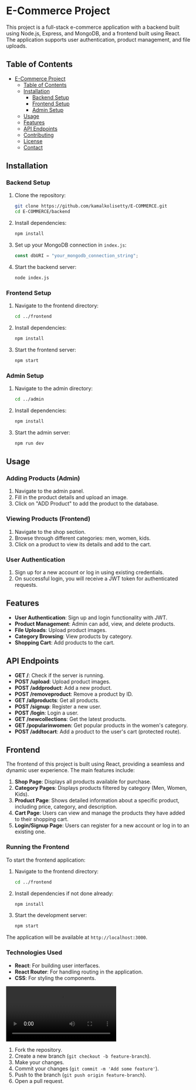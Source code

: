 

# E-Commerce Project

This project is a full-stack e-commerce application with a backend built using Node.js, Express, and MongoDB, and a frontend built using React. The application supports user authentication, product management, and file uploads.

## Table of Contents

- [E-Commerce Project](#e-commerce-project)
  - [Table of Contents](#table-of-contents)
  - [Installation](#installation)
    - [Backend Setup](#backend-setup)
    - [Frontend Setup](#frontend-setup)
    - [Admin Setup](#admin-setup)
  - [Usage](#usage)
  - [Features](#features)
  - [API Endpoints](#api-endpoints)
  - [Contributing](#contributing)
  - [License](#license)
  - [Contact](#contact)

## Installation

### Backend Setup

1. Clone the repository:
   ```sh
   git clone https://github.com/kamalkolisetty/E-COMMERCE.git
   cd E-COMMERCE/backend
   ```

2. Install dependencies:
   ```sh
   npm install
   ```

3. Set up your MongoDB connection in `index.js`:
   ```js
   const dbURI = "your_mongodb_connection_string";
   ```

4. Start the backend server:
   ```sh
   node index.js
   ```

### Frontend Setup

1. Navigate to the frontend directory:
   ```sh
   cd ../frontend
   ```

2. Install dependencies:
   ```sh
   npm install
   ```

3. Start the frontend server:
   ```sh
   npm start
   ```

### Admin Setup

1. Navigate to the admin directory:
   ```sh
   cd ../admin
   ```

2. Install dependencies:
   ```sh
   npm install
   ```

3. Start the admin server:
   ```sh
   npm run dev
   ```

## Usage

### Adding Products (Admin)

1. Navigate to the admin panel.
2. Fill in the product details and upload an image.
3. Click on "ADD Product" to add the product to the database.

### Viewing Products (Frontend)

1. Navigate to the shop section.
2. Browse through different categories: men, women, kids.
3. Click on a product to view its details and add to the cart.

### User Authentication

1. Sign up for a new account or log in using existing credentials.
2. On successful login, you will receive a JWT token for authenticated requests.

## Features

- **User Authentication**: Sign up and login functionality with JWT.
- **Product Management**: Admin can add, view, and delete products.
- **File Uploads**: Upload product images.
- **Category Browsing**: View products by category.
- **Shopping Cart**: Add products to the cart.

## API Endpoints

- **GET /**: Check if the server is running.
- **POST /upload**: Upload product images.
- **POST /addproduct**: Add a new product.
- **POST /removeproduct**: Remove a product by ID.
- **GET /allproducts**: Get all products.
- **POST /signup**: Register a new user.
- **POST /login**: Login a user.
- **GET /newcollections**: Get the latest products.
- **GET /popularinwomen**: Get popular products in the women's category.
- **POST /addtocart**: Add a product to the user's cart (protected route).

## Frontend

The frontend of this project is built using React, providing a seamless and dynamic user experience. The main features include:

1. **Shop Page**: Displays all products available for purchase.
2. **Category Pages**: Displays products filtered by category (Men, Women, Kids).
3. **Product Page**: Shows detailed information about a specific product, including price, category, and description.
4. **Cart Page**: Users can view and manage the products they have added to their shopping cart.
5. **Login/Signup Page**: Users can register for a new account or log in to an existing one.

### Running the Frontend

To start the frontend application:

1. Navigate to the frontend directory:
   ```sh
   cd ../frontend
   ```

2. Install dependencies if not done already:
   ```sh
   npm install
   ```

3. Start the development server:
   ```sh
   npm start
   ```

The application will be available at `http://localhost:3000`.

### Technologies Used

- **React**: For building user interfaces.
- **React Router**: For handling routing in the application.
- **CSS**: For styling the components.

![video](/ECOMMERCE.mp4)

1. Fork the repository.
2. Create a new branch (`git checkout -b feature-branch`).
3. Make your changes.
4. Commit your changes (`git commit -m 'Add some feature'`).
5. Push to the branch (`git push origin feature-branch`).
6. Open a pull request.
